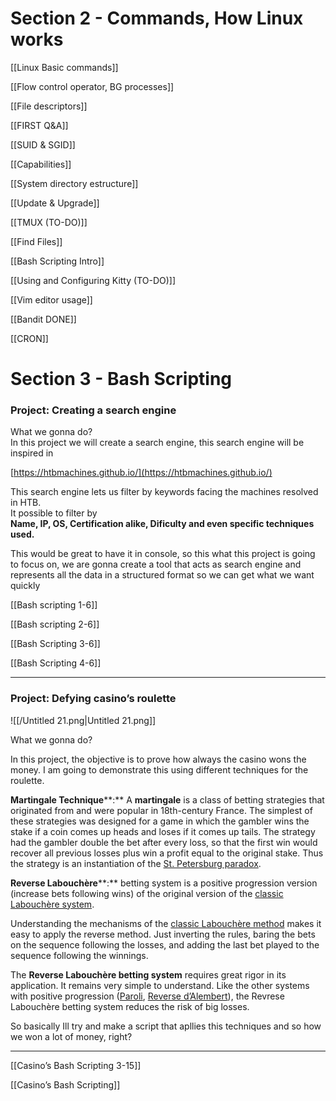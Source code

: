# Section 2 - Commands, How Linux works

[[Linux Basic commands]]

[[Flow control operator, BG processes]]

[[File descriptors]]

[[FIRST Q&A]]

[[SUID & SGID]]

[[Capabilities]]

[[System directory estructure]]

[[Update & Upgrade]]

[[TMUX (TO-DO)]]

[[Find Files]]

[[Bash Scripting Intro]]

[[Using and Configuring Kitty (TO-DO)]]

[[Vim editor usage]]

[[Bandit DONE]]

[[CRON]]

# Section 3 - Bash Scripting

### Project: Creating a search engine

What we gonna do?  
In this project we will create a search engine, this search engine will be inspired in  

[https://htbmachines.github.io/](https://htbmachines.github.io/)

This search engine lets us filter by keywords facing the machines resolved in HTB.  
It possible to filter by  
**Name, IP, OS, Certification alike, Dificulty and even specific techniques used.**

  

This would be great to have it in console, so this what this project is going to focus on, we are gonna create a tool that acts as search engine and represents all the data in a structured format so we can get what we want quickly

[[Bash scripting 1-6]]

[[Bash scripting 2-6]]

[[Bash Scripting 3-6]]

[[Bash Scripting 4-6]]

---

### Project: Defying casino’s roulette

![[/Untitled 21.png|Untitled 21.png]]

What we gonna do?

In this project, the objective is to prove how always the casino wons the money. I am going to demonstrate this using different techniques for the roulette.  
  
  
**Martingale Technique****:** A **martingale** is a class of betting strategies that originated from and were popular in 18th-century France. The simplest of these strategies was designed for a game in which the gambler wins the stake if a coin comes up heads and loses if it comes up tails. The strategy had the gambler double the bet after every loss, so that the first win would recover all previous losses plus win a profit equal to the original stake. Thus the strategy is an instantiation of the [St. Petersburg paradox](https://en.wikipedia.org/wiki/St._Petersburg_paradox).

**Reverse Labouchère****:** betting system is a positive progression version (increase bets following wins) of the original version of the [classic Labouchère system](https://www.gsimulator.net/labouchere).

Understanding the mechanisms of the [classic Labouchère method](https://www.gsimulator.net/labouchere) makes it easy to apply the reverse method. Just inverting the rules, baring the bets on the sequence following the losses, and adding the last bet played to the sequence following the winnings.

  

The **Reverse Labouchère betting system** requires great rigor in its application. It remains very simple to understand. Like the other systems with positive progression ([Paroli](https://www.gsimulator.net/reverse-martingale-paroli), [Reverse d’Alembert](https://www.gsimulator.net/contra-dalembert)), the Revrese Labouchère betting system reduces the risk of big losses.

  

So basically Ill try and make a script that apllies this techniques and so how we won a lot of money, right?

---

[[Casino’s Bash Scripting 3-15]]

[[Casino’s Bash Scripting]]